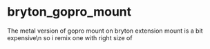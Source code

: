 # bryton_gopro_mount
The metal version of gopro mount on bryton extension mount is a bit expensive\n so i remix one with right size of 

